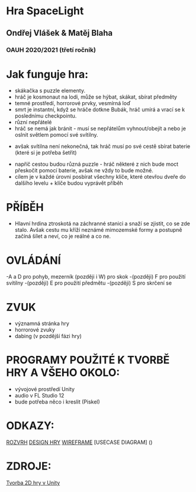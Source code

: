 # Hra SpaceLight
## Ondřej Vlášek & Matěj Blaha
### OAUH 2020/2021 (třetí ročník)

Jak funguje hra:
===============
* skákačka s puzzle elementy.
* hráč je kosmonaut na lodi, může se hýbat, skákat, sbírat předměty
* temné prostředí, horrorové prvky, vesmírná loď
* smrt je instantní, když se hráče dotkne Bubák, hráč umírá a vrací se k poslednímu checkpointu.
* různí nepřátelé
* hráč se nemá jak bránit - musí se nepřátelům vyhnout/obejít a nebo je oslnit světlem pomocí své svítilny.
- avšak svítilna není nekonečná, tak hráč musí po své cestě sbírat baterie (které si je potřeba šetřit)
* napříč cestou budou různá puzzle - hráč některé z nich bude moct přeskočit pomocí baterie, avšak ne vždy to bude možné.
* cílem je v každé úrovni posbírat všechny klíče, které otevřou dveře do dalšího levelu + klíče budou vyprávět příběh 

PŘÍBĚH 
===============
- Hlavní hrdina ztroskotá na záchranné stanici a snaží se zjistit, co se zde stalo. Avšak cestu mu kříží neznámé mimozemské formy a postupně začíná šílet a neví,
 co je reálné a co ne.
 
 OVLÁDÁNÍ
===============
-A a D pro pohyb, mezerník (později i W) pro skok
-(později) F pro použití svítilny
-(později) E pro použití předmětu
-(později) S pro skrčení se

ZVUK
===============
- významná stránka hry
- horrorové zvuky
- dabing (v pozdější fázi hry)

PROGRAMY POUŽITÉ K TVORBĚ HRY A VŠEHO OKOLO: 
===============
- vývojové prostředí Unity
- audio v FL Studio 12
- bude potřeba něco i kreslit (Piskel)


ODKAZY: 
===============
[ROZVRH](https://github.com/vlshk999/SpaceLight/blob/main/DOC/rozvrh.md)
[DESIGN HRY](https://github.com/vlshk999/SpaceLight/blob/main/DOC/design.md)
[WIREFRAME](https://github.com/vlshk999/SpaceLight/blob/main/DOC/wireframe.png)
[USECASE DIAGRAM] ()

ZDROJE:
============
[Tvorba 2D hry v Unity](https://www.youtube.com/watch?v=lYAM5NkcZI8&list=PLk1q6pqAUJjWVPpbah30PxpxaKpcaUR-Y&ab_channel=BroccoliGames)
